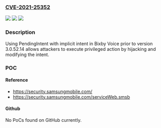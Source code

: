 ### [CVE-2021-25352](https://cve.mitre.org/cgi-bin/cvename.cgi?name=CVE-2021-25352)
![](https://img.shields.io/static/v1?label=Product&message=Bixby%20Voice&color=blue)
![](https://img.shields.io/static/v1?label=Version&message=unspecified%20&color=brightgreen)
![](https://img.shields.io/static/v1?label=Vulnerability&message=CWE-285%20Improper%20Authorization&color=brightgreen)

### Description

Using PendingIntent with implicit intent in Bixby Voice prior to version 3.0.52.14 allows attackers to execute privileged action by hijacking and modifying the intent.

### POC

#### Reference
- https://security.samsungmobile.com/
- https://security.samsungmobile.com/serviceWeb.smsb

#### Github
No PoCs found on GitHub currently.

